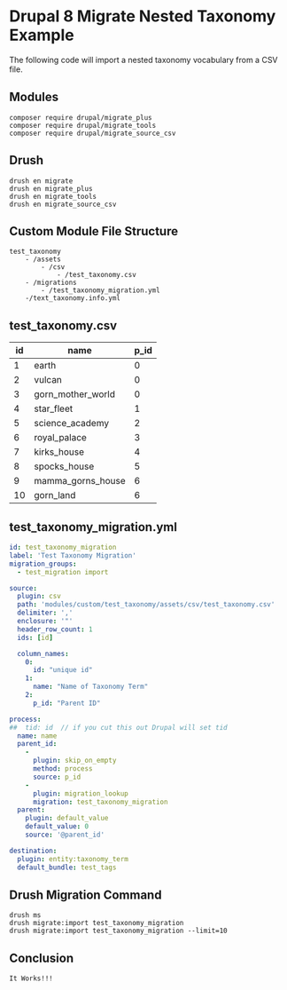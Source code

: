 # Drupal 8 Migrate Nested Taxonomy Example

The following code will import a nested taxonomy vocabulary from a CSV file.

## Modules
    composer require drupal/migrate_plus
    composer require drupal/migrate_tools
    composer require drupal/migrate_source_csv

## Drush 
    drush en migrate
    drush en migrate_plus
    drush en migrate_tools
    drush en migrate_source_csv

## Custom Module File Structure

    test_taxonomy
        - /assets
            - /csv
                - /test_taxonomy.csv
        - /migrations
            - /test_taxonomy_migration.yml
        -/text_taxonomy.info.yml

## test_taxonomy.csv
id |name |p_id
---|-----|----
1|earth|0
2|vulcan|0
3|gorn_mother_world|0
4|star_fleet|1
5|science_academy|2
6|royal_palace|3
7|kirks_house|4
8|spocks_house|5
9|mamma_gorns_house|6
10|gorn_land|6

## test_taxonomy_migration.yml

```yml
id: test_taxonomy_migration
label: 'Test Taxonomy Migration'
migration_groups:
  - test_migration import

source:
  plugin: csv
  path: 'modules/custom/test_taxonomy/assets/csv/test_taxonomy.csv'
  delimiter: ','
  enclosure: '"'
  header_row_count: 1
  ids: [id]

  column_names:
    0:
      id: "unique id"
    1:
      name: "Name of Taxonomy Term"
    2:
      p_id: "Parent ID"

process:
##  tid: id  // if you cut this out Drupal will set tid
  name: name
  parent_id:
    -
      plugin: skip_on_empty
      method: process
      source: p_id
    -
      plugin: migration_lookup
      migration: test_taxonomy_migration
  parent:
    plugin: default_value
    default_value: 0
    source: '@parent_id'

destination:
  plugin: entity:taxonomy_term
  default_bundle: test_tags

```

## Drush Migration Command
    drush ms
    drush migrate:import test_taxonomy_migration
    drush migrate:import test_taxonomy_migration --limit=10



## Conclusion

    It Works!!! 